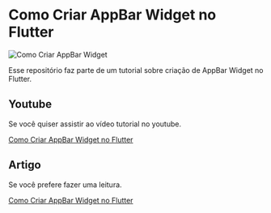 # Como Criar AppBar Widget no Flutter

![Como Criar AppBar Widget](https://user-images.githubusercontent.com/102990267/162762295-7e04990f-56c8-4863-a953-c60366be7984.png)

Esse repositório faz parte de um tutorial sobre criação
de AppBar Widget  no Flutter.

## Youtube

Se você quiser assistir ao vídeo tutorial no youtube.

[Como Criar AppBar Widget no Flutter](https://www.youtube.com/watch?v=nlndxiQE7jM)

## Artigo

Se você prefere fazer uma leitura.

[Como Criar AppBar Widget no Flutter](https://www.youtube.com/watch?v=nlndxiQE7jM)
